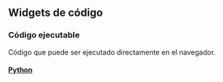 ## Widgets de código

### Código ejecutable
Código que puede ser ejecutado directamente en el navegador.

#### [Python](https://github.com/mondeja/fullstack/tree/master/frontend/src/011-widgets_codigo/executable/py)

